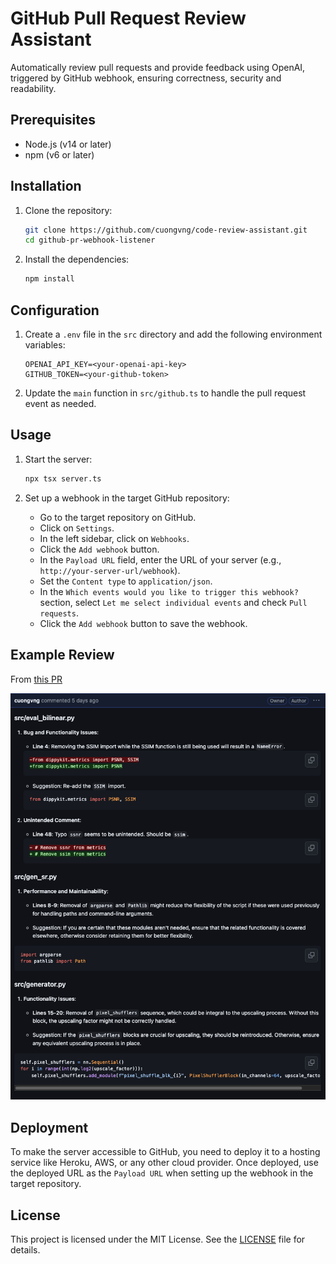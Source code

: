 # GitHub Pull Request Review Assistant

Automatically review pull requests and provide feedback using OpenAI, triggered by GitHub webhook, ensuring correctness, security and readability.

## Prerequisites

- Node.js (v14 or later)
- npm (v6 or later)

## Installation

1. Clone the repository:

    ```bash
    git clone https://github.com/cuongvng/code-review-assistant.git
    cd github-pr-webhook-listener
    ```

2. Install the dependencies:

    ```bash
    npm install
    ```

## Configuration

1. Create a `.env` file in the `src` directory and add the following environment variables:

    ```env
    OPENAI_API_KEY=<your-openai-api-key>
    GITHUB_TOKEN=<your-github-token>
    ```

2. Update the `main` function in `src/github.ts` to handle the pull request event as needed.

## Usage

1. Start the server:

    ```bash
    npx tsx server.ts
    ```

2. Set up a webhook in the target GitHub repository:

    - Go to the target repository on GitHub.
    - Click on `Settings`.
    - In the left sidebar, click on `Webhooks`.
    - Click the `Add webhook` button.
    - In the `Payload URL` field, enter the URL of your server (e.g., `http://your-server-url/webhook`).
    - Set the `Content type` to `application/json`.
    - In the `Which events would you like to trigger this webhook?` section, select `Let me select individual events` and check `Pull requests`.
    - Click the `Add webhook` button to save the webhook.

## Example Review

From [this PR](https://github.com/cuongvng/srgan-pytorch/pull/1)

![Example Review](./sample.png)

## Deployment

To make the server accessible to GitHub, you need to deploy it to a hosting service like Heroku, AWS, or any other cloud provider. Once deployed, use the deployed URL as the `Payload URL` when setting up the webhook in the target repository.

## License

This project is licensed under the MIT License. See the [LICENSE](LICENSE) file for details.